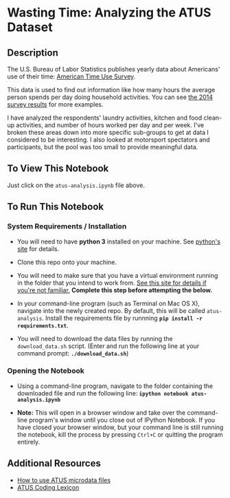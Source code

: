 # Wasting Time: Analyzing the ATUS Dataset

## Description

The U.S. Bureau of Labor Statistics publishes yearly data about Americans' use of their time: [American Time Use Survey](http://www.bls.gov/tus/home.htm#data).

This data is used to find out information like how many hours the average person spends per day doing household activities. You can see [the 2014 survey results](http://www.bls.gov/news.release/atus.nr0.htm) for more examples.

I have analyzed the respondents' laundry activities, kitchen and food clean-up activities, and number of hours worked per day and per week. I've broken these areas down into more specific sub-groups to get at data I considered to be interesting. I also looked at motorsport spectators and participants, but the pool was too small to provide meaningful data.

## To View This Notebook
Just click on the `atus-analysis.ipynb` file above.

## To Run This Notebook
### System Requirements / Installation

* You will need to have **python&nbsp;3** installed on your machine. See [python's site](https://www.python.org/) for details.

* Clone this repo onto your machine.

* You will need to make sure that you have a virtual environment running in the folder that you intend to work from. [See this site for details if you're not familiar.](http://docs.python-guide.org/en/latest/dev/virtualenvs/) **Complete this step before attempting the below.**

* In your command-line program (such as Terminal on Mac&nbsp;OS&nbsp;X), navigate into the newly created repo. By default, this will be called `atus-analysis`. Install the requirements file by runnning **`pip install -r requirements.txt`**.

* You will need to download the data files by running the `download_data.sh` script. (Enter and run the following line at your command prompt: **`./download_data.sh`**)

### Opening the Notebook
* Using a command-line program, navigate to the folder containing the downloaded file and run the following line: **`ipython notebook atus-analysis.ipynb`**

* **Note:** This will open in a browser window and take over the command-line program's window until you close out of IPython Notebook. If you have closed your browser window, but your command line is still running the notebook, kill the process by pressing `Ctrl+C` or quitting the program entirely.

## Additional Resources

* [How to use ATUS microdata files](http://www.bls.gov/tus/howto.htm)
* [ATUS Coding Lexicon](http://www.bls.gov/tus/lexicons.htm)
